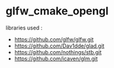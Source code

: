 # glfw_cmake_opengl

libraries used :

- https://github.com/glfw/glfw.git
- https://github.com/Dav1dde/glad.git
- https://github.com/nothings/stb.git
- https://github.com/icaven/glm.git